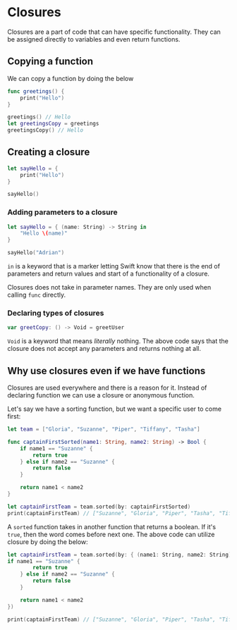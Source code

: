# Closures

Closures are a part of code that can have specific functionality. They can be assigned directly to variables and even return functions.

## Copying a function

We can copy a function by doing the below

```swift
func greetings() {
    print("Hello")
}

greetings() // Hello
let greetingsCopy = greetings
greetingsCopy() // Hello
```

## Creating a closure

```swift
let sayHello = {
    print("Hello")
}

sayHello()
```

### Adding parameters to a closure

```swift
let sayHello = { (name: String) -> String in
    "Hello \(name)"
}

sayHello("Adrian")
```

`in` is a keyword that is a marker letting Swift know that there is the end of parameters and return values and start of a functionality of a closure.

Closures does not take in parameter names. They are only used when calling `func` directly.

### Declaring types of closures

```swift
var greetCopy: () -> Void = greetUser
```

`Void` is a keyword that means _literally_ nothing. The above code says that the closure does not accept any parameters and returns nothing at all.

## Why use closures even if we have functions

Closures are used everywhere and there is a reason for it. Instead of declaring function we can use a closure or anonymous function.

Let's say we have a sorting function, but we want a specific user to come first:

```swift
let team = ["Gloria", "Suzanne", "Piper", "Tiffany", "Tasha"]

func captainFirstSorted(name1: String, name2: String) -> Bool {
    if name1 == "Suzanne" {
        return true
    } else if name2 == "Suzanne" {
        return false
    }

    return name1 < name2
}

let captainFirstTeam = team.sorted(by: captainFirstSorted)
print(captainFirstTeam) // ["Suzanne", "Gloria", "Piper", "Tasha", "Tiffany"]
```

A `sorted` function takes in another function that returns a boolean. If it's `true`, then the word comes before next one. The above code can utilize closure by doing the below:

```swift
let captainFirstTeam = team.sorted(by: { (name1: String, name2: String) -> Bool in
if name1 == "Suzanne" {
        return true
    } else if name2 == "Suzanne" {
        return false
    }

    return name1 < name2
})

print(captainFirstTeam) // ["Suzanne", "Gloria", "Piper", "Tasha", "Tiffany"]
```

